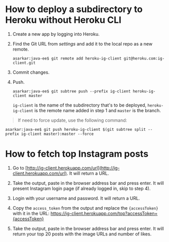 # How to deploy a subdirectory to Heroku without Heroku CLI

1. Create a new app by logging into Heroku.

2. Find the Git URL from _settings_ and add it to the local repo as a new remote.

   ```
   asarkar:java-ee$ git remote add heroku-ig-client git@heroku.com:ig-client.git
   ```

3. Commit changes.

4. Push.

   ```
   asarkar:java-ee$ git subtree push --prefix ig-client heroku-ig-client master
   ```

   `ig-client` is the name of the subdirectory that's to be deployed, `heroku-ig-client` is the remote name added in step 1 and `master` is the branch.
 
> If need to force update, use the following command:

  ```
  asarkar:java-ee$ git push heroku-ig-client $(git subtree split --prefix ig-client master):master --force
  ```
 
 
# How to fetch top Instagram posts

1. Go to [http://ig-client.herokuapp.com/url](http://ig-client.herokuapp.com/url). It will return a URL.

2. Take the output, paste in the browser address bar and press enter. It will present Instagram login page 
   (if already logged in, skip to step 4). 
   
3. Login with your username and password. It will return a URL.

4. Copy the `access_token` from the output and replace the `{accessToken}` with it in the URL:
   https://ig-client.herokuapp.com/top?accessToken={accessToken}
   
5. Take the output, paste in the browser address bar and press enter. 
   It will return your top 20 posts with the image URLs and number of likes.
   



